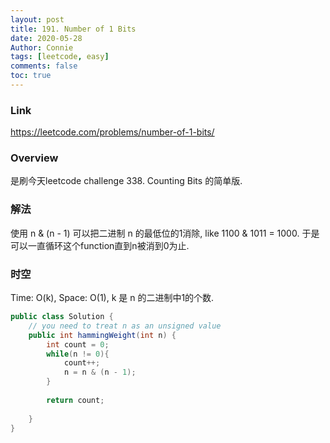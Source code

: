```yaml
---
layout: post
title: 191. Number of 1 Bits
date: 2020-05-28
Author: Connie 
tags: [leetcode, easy]
comments: false
toc: true
---
```

### Link
https://leetcode.com/problems/number-of-1-bits/

### Overview
是刷今天leetcode challenge 338. Counting Bits 的简单版.

### 解法
使用 n & (n - 1) 可以把二进制 n 的最低位的1消除, like 1100 & 1011 = 1000. 于是可以一直循环这个function直到n被消到0为止.

### 时空
Time: O(k), Space: O(1), k 是 n 的二进制中1的个数.

```java
public class Solution {
    // you need to treat n as an unsigned value
    public int hammingWeight(int n) {
        int count = 0;
        while(n != 0){
            count++;
            n = n & (n - 1);
        }
        
        return count;
        
    }
}
```